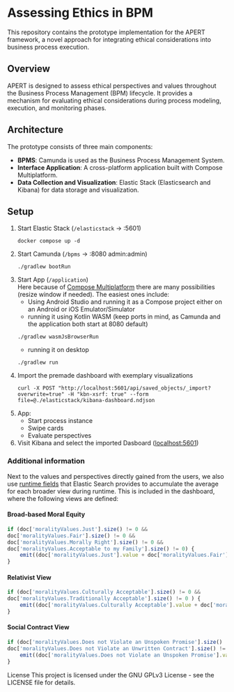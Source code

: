 # Assessing Ethics in BPM

This repository contains the prototype implementation for the APERT framework, a novel approach for integrating ethical considerations into business process execution.

## Overview

APERT is designed to assess ethical perspectives and values throughout the Business Process Management (BPM) lifecycle. It provides a mechanism for evaluating ethical considerations during process modeling, execution, and monitoring phases.

## Architecture

The prototype consists of three main components:

- **BPMS**: Camunda is used as the Business Process Management System.
- **Interface Application**: A cross-platform application built with Compose Multiplatform.
- **Data Collection and Visualization**: Elastic Stack (Elasticsearch and Kibana) for data storage and visualization.

## Setup

1. Start Elastic Stack (`/elasticstack` -> :5601)
    ```shell
    docker compose up -d
    ```
2. Start Camunda (`/bpms` -> :8080 admin:admin)
    ```shell
    ./gradlew bootRun
    ```
3. Start App (`/application`)  
    Here because of [Compose Multiplatform](https://www.jetbrains.com/de-de/compose-multiplatform/) there are many possibilities (resize window if needed). The easiest ones include:
    - Using Android Studio and running it as a Compose project either on an Android or iOS Emulator/Simulator
    - running it using Kotlin WASM (keep ports in mind, as Camunda and the application both start at 8080 default)
    ```shell
    ./gradlew wasmJsBrowserRun 
    ```
    - running it on desktop
    ```shell
    ./gradlew run 
    ```
4. Import the premade dashboard with exemplary visualizations
   ```shell
   curl -X POST "http://localhost:5601/api/saved_objects/_import?overwrite=true" -H "kbn-xsrf: true" --form file=@./elasticstack/kibana-dashboard.ndjson   
   ```
5. App:
    - Start process instance 
    - Swipe cards
    - Evaluate perspectives
6. Visit Kibana and select the imported Dasboard ([localhost:5601](http://localhost:5601))

### Additional information

Next to the values and perspectives directly gained from the users, we also use [runtime fields](https://www.elastic.co/guide/en/elasticsearch/painless/current/painless-runtime-fields.html) that Elastic Search provides to accumulate the average for each broader view during runtime. This is included in the dashboard, where the following views are defined:

#### Broad-based Moral Equity
```js
if (doc['moralityValues.Just'].size() != 0 &&
doc['moralityValues.Fair'].size() != 0 &&
doc['moralityValues.Morally Right'].size() != 0 &&
doc['moralityValues.Acceptable to my Family'].size() != 0) {
    emit((doc['moralityValues.Just'].value + doc['moralityValues.Fair'].value + doc['moralityValues.Morally Right'].value + doc['moralityValues.Acceptable to my Family'].value) / 4);
}
```

#### Relativist View
```js
if (doc['moralityValues.Culturally Acceptable'].size() != 0 &&
doc['moralityValues.Traditionally Acceptable'].size() != 0 ) {
    emit((doc['moralityValues.Culturally Acceptable'].value + doc['moralityValues.Traditionally Acceptable'].value) / 2);
}
```

#### Social Contract View
```js
if (doc['moralityValues.Does not Violate an Unspoken Promise'].size() != 0 &&
doc['moralityValues.Does not Violate an Unwritten Contract'].size() != 0 ) {
    emit((doc['moralityValues.Does not Violate an Unspoken Promise'].value + doc['moralityValues.Does not Violate an Unwritten Contract'].value) / 2);
} 
```

License
This project is licensed under the GNU GPLv3 License - see the LICENSE file for details.
